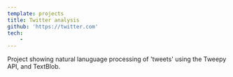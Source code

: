```yaml
---
template: projects
title: Twitter analysis
github: 'https://twitter.com'
tech: 
    - 
---
```

Project showing natural lanuguage processing of 'tweets' using the Tweepy API, and TextBlob.
